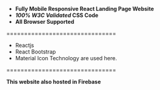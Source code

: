  - **Fully Mobile Responsive React Landing Page Website**
 - **_100% W3C Validated_ CSS Code**
 - **All Browser Supported**
 
===============================

- Reactjs
- React Bootstrap
- Material Icon Technology are used here.

===============================

**This website also hosted in Firebase**

